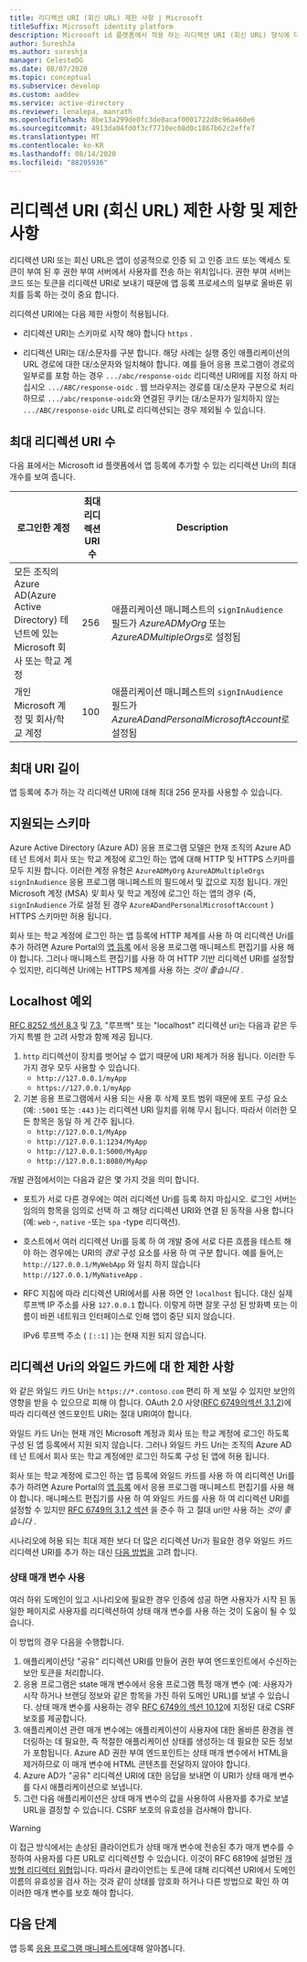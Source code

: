 ```yaml
---
title: 리디렉션 URI (회신 URL) 제한 사항 | Microsoft
titleSuffix: Microsoft identity platform
description: Microsoft id 플랫폼에서 적용 하는 리디렉션 URI (회신 URL) 형식에 대 한 제한 및 제한 사항에 대 한 설명입니다.
author: SureshJa
ms.author: sureshja
manager: CelesteDG
ms.date: 08/07/2020
ms.topic: conceptual
ms.subservice: develop
ms.custom: aaddev
ms.service: active-directory
ms.reviewer: lenalepa, manrath
ms.openlocfilehash: 8be13a299de0fc3de0acaf0001722d8c96a460e6
ms.sourcegitcommit: 4913da04fd0f3cf7710ec08d0c1867b62c2effe7
ms.translationtype: MT
ms.contentlocale: ko-KR
ms.lasthandoff: 08/14/2020
ms.locfileid: "88205936"
---
```

# <a name="redirect-uri-reply-url-restrictions-and-limitations"></a>리디렉션 URI (회신 URL) 제한 사항 및 제한 사항

리디렉션 URI 또는 회신 URL은 앱이 성공적으로 인증 되 고 인증 코드 또는 액세스 토큰이 부여 된 후 권한 부여 서버에서 사용자를 전송 하는 위치입니다. 권한 부여 서버는 코드 또는 토큰을 리디렉션 URI로 보내기 때문에 앱 등록 프로세스의 일부로 올바른 위치를 등록 하는 것이 중요 합니다.

 리디렉션 URI에는 다음 제한 사항이 적용됩니다.

* 리디렉션 URI는 스키마로 시작 해야 합니다 `https` .

* 리디렉션 URI는 대/소문자를 구분 합니다. 해당 사례는 실행 중인 애플리케이션의 URL 경로에 대한 대/소문자와 일치해야 합니다. 예를 들어 응용 프로그램이 경로의 일부로를 포함 하는 경우 `.../abc/response-oidc` 리디렉션 URI에를 지정 하지 마십시오 `.../ABC/response-oidc` . 웹 브라우저는 경로를 대/소문자 구분으로 처리하므로 `.../abc/response-oidc`와 연결된 쿠키는 대/소문자가 일치하지 않는 `.../ABC/response-oidc` URL로 리디렉션되는 경우 제외될 수 있습니다.

## <a name="maximum-number-of-redirect-uris"></a>최대 리디렉션 URI 수

다음 표에서는 Microsoft id 플랫폼에서 앱 등록에 추가할 수 있는 리디렉션 Uri의 최대 개수를 보여 줍니다.

| 로그인한 계정 | 최대 리디렉션 URI 수 | Description |
|--------------------------|---------------------------------|-------------|
| 모든 조직의 Azure AD(Azure Active Directory) 테넌트에 있는 Microsoft 회사 또는 학교 계정 | 256 | 애플리케이션 매니페스트의 `signInAudience` 필드가 *AzureADMyOrg* 또는 *AzureADMultipleOrgs*로 설정됨 |
| 개인 Microsoft 계정 및 회사/학교 계정 | 100 | 애플리케이션 매니페스트의 `signInAudience` 필드가 *AzureADandPersonalMicrosoftAccount*로 설정됨 |

## <a name="maximum-uri-length"></a>최대 URI 길이

앱 등록에 추가 하는 각 리디렉션 URI에 대해 최대 256 문자를 사용할 수 있습니다.

## <a name="supported-schemes"></a>지원되는 스키마

Azure Active Directory (Azure AD) 응용 프로그램 모델은 현재 조직의 Azure AD 테 넌 트에서 회사 또는 학교 계정에 로그인 하는 앱에 대해 HTTP 및 HTTPS 스키마를 모두 지원 합니다. 이러한 계정 유형은 `AzureADMyOrg` `AzureADMultipleOrgs` `signInAudience` 응용 프로그램 매니페스트의 필드에서 및 값으로 지정 됩니다. 개인 Microsoft 계정 (MSA) *및* 회사 및 학교 계정에 로그인 하는 앱의 경우 (즉, `signInAudience` 가로 설정 된 경우 `AzureADandPersonalMicrosoftAccount` ) HTTPS 스키마만 허용 됩니다.

회사 또는 학교 계정에 로그인 하는 앱 등록에 HTTP 체계를 사용 하 여 리디렉션 Uri를 추가 하려면 Azure Portal의 [앱 등록](https://go.microsoft.com/fwlink/?linkid=2083908) 에서 응용 프로그램 매니페스트 편집기를 사용 해야 합니다. 그러나 매니페스트 편집기를 사용 하 여 HTTP 기반 리디렉션 URI를 설정할 수 있지만, 리디렉션 Uri에는 HTTPS 체계를 사용 하는 *것이 좋습니다* .

## <a name="localhost-exceptions"></a>Localhost 예외

[RFC 8252 섹션 8.3](https://tools.ietf.org/html/rfc8252#section-8.3) 및 [7.3](https://tools.ietf.org/html/rfc8252#section-7.3), "루프백" 또는 "localhost" 리디렉션 uri는 다음과 같은 두 가지 특별 한 고려 사항과 함께 제공 됩니다.

1. `http` 리디렉션이 장치를 벗어날 수 없기 때문에 URI 체계가 허용 됩니다. 이러한 두 가지 경우 모두 사용할 수 있습니다.
    - `http://127.0.0.1/myApp`
    - `https://127.0.0.1/myApp`
1. 기본 응용 프로그램에서 사용 되는 사용 후 삭제 포트 범위 때문에 포트 구성 요소 (예: `:5001` 또는 `:443` )는 리디렉션 URI 일치를 위해 무시 됩니다. 따라서 이러한 모든 항목은 동일 하 게 간주 됩니다.
    - `http://127.0.0.1/MyApp`
    - `http://127.0.0.1:1234/MyApp`
    - `http://127.0.0.1:5000/MyApp`
    - `http://127.0.0.1:8080/MyApp`

개발 관점에서이는 다음과 같은 몇 가지 것을 의미 합니다.

* 포트가 서로 다른 경우에는 여러 리디렉션 Uri를 등록 하지 마십시오. 로그인 서버는 임의의 항목을 임의로 선택 하 고 해당 리디렉션 URI와 연결 된 동작을 사용 합니다 (예: `web` -, `native` -또는 `spa` -type 리디렉션).
* 호스트에서 여러 리디렉션 Uri를 등록 하 여 개발 중에 서로 다른 흐름을 테스트 해야 하는 경우에는 URI의 *경로* 구성 요소를 사용 하 여 구분 합니다. 예를 들어,는 `http://127.0.0.1/MyWebApp` 와 일치 하지 않습니다 `http://127.0.0.1/MyNativeApp` .
* RFC 지침에 따라 리디렉션 URI에서를 사용 하면 안 `localhost` 됩니다. 대신 실제 루프백 IP 주소를 사용 `127.0.0.1` 합니다. 이렇게 하면 잘못 구성 된 방화벽 또는 이름이 바뀐 네트워크 인터페이스로 인해 앱이 중단 되지 않습니다.

    IPv6 루프백 주소 ( `[::1]` )는 현재 지원 되지 않습니다.

## <a name="restrictions-on-wildcards-in-redirect-uris"></a>리디렉션 Uri의 와일드 카드에 대 한 제한 사항

와 같은 와일드 카드 Uri는 `https://*.contoso.com` 편리 하 게 보일 수 있지만 보안의 영향을 받을 수 있으므로 피해 야 합니다. OAuth 2.0 사양([RFC 6749의섹션 3.1.2](https://tools.ietf.org/html/rfc6749#section-3.1.2))에 따라 리디렉션 엔드포인트 URI는 절대 URI여야 합니다.

와일드 카드 Uri는 현재 개인 Microsoft 계정과 회사 또는 학교 계정에 로그인 하도록 구성 된 앱 등록에서 지원 되지 않습니다. 그러나 와일드 카드 Uri는 조직의 Azure AD 테 넌 트에서 회사 또는 학교 계정에만 로그인 하도록 구성 된 앱에 허용 됩니다.

회사 또는 학교 계정에 로그인 하는 앱 등록에 와일드 카드를 사용 하 여 리디렉션 Uri를 추가 하려면 Azure Portal의 [앱 등록](https://go.microsoft.com/fwlink/?linkid=2083908) 에서 응용 프로그램 매니페스트 편집기를 사용 해야 합니다. 매니페스트 편집기를 사용 하 여 와일드 카드를 사용 하 여 리디렉션 URI를 설정할 수 있지만 [RFC 6749의 3.1.2 섹션](https://tools.ietf.org/html/rfc6749#section-3.1.2) 을 준수 하 고 절대 uri만 사용 하는 *것이 좋습니다* .

시나리오에 허용 되는 최대 제한 보다 더 많은 리디렉션 Uri가 필요한 경우 와일드 카드 리디렉션 URI를 추가 하는 대신 [다음 방법을](#use-a-state-parameter) 고려 합니다.

### <a name="use-a-state-parameter"></a>상태 매개 변수 사용

여러 하위 도메인이 있고 시나리오에 필요한 경우 인증에 성공 하면 사용자가 시작 된 동일한 페이지로 사용자를 리디렉션하여 상태 매개 변수를 사용 하는 것이 도움이 될 수 있습니다.

이 방법의 경우 다음을 수행합니다.

1. 애플리케이션당 "공유" 리디렉션 URI를 만들어 권한 부여 엔드포인트에서 수신하는 보안 토큰을 처리합니다.
1. 응용 프로그램은 state 매개 변수에서 응용 프로그램 특정 매개 변수 (예: 사용자가 시작 하거나 브랜딩 정보와 같은 항목을 가진 하위 도메인 URL)를 보낼 수 있습니다. 상태 매개 변수를 사용하는 경우 [RFC 6749의 섹션 10.12](https://tools.ietf.org/html/rfc6749#section-10.12)에 지정된 대로 CSRF 보호를 제공합니다.
1. 애플리케이션 관련 매개 변수에는 애플리케이션이 사용자에 대한 올바른 환경을 렌더링하는 데 필요한, 즉 적절한 애플리케이션 상태를 생성하는 데 필요한 모든 정보가 포함됩니다. Azure AD 권한 부여 엔드포인트는 상태 매개 변수에서 HTML을 제거하므로 이 매개 변수에 HTML 콘텐츠를 전달하지 않아야 합니다.
1. Azure AD가 "공유" 리디렉션 URI에 대한 응답을 보내면 이 URI가 상태 매개 변수를 다시 애플리케이션으로 보냅니다.
1. 그런 다음 애플리케이션은 상태 매개 변수의 값을 사용하여 사용자를 추가로 보낼 URL을 결정할 수 있습니다. CSRF 보호의 유효성을 검사해야 합니다.

> [!WARNING]
> 이 접근 방식에서는 손상된 클라이언트가 상태 매개 변수에 전송된 추가 매개 변수를 수정하여 사용자를 다른 URL로 리디렉션할 수 있습니다. 이것이 RFC 6819에 설명된 [개방형 리디렉터 위협](https://tools.ietf.org/html/rfc6819#section-4.2.4)입니다. 따라서 클라이언트는 토큰에 대해 리디렉션 URI에서 도메인 이름의 유효성을 검사 하는 것과 같이 상태를 암호화 하거나 다른 방법으로 확인 하 여 이러한 매개 변수를 보호 해야 합니다.

## <a name="next-steps"></a>다음 단계

앱 등록 [응용 프로그램 매니페스트에](reference-app-manifest.md)대해 알아봅니다.
